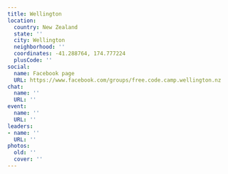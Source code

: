 ```yaml
---
title: Wellington
location:
  country: New Zealand
  state: ''
  city: Wellington
  neighborhood: ''
  coordinates: -41.288764, 174.777224
  plusCode: ''
social:
  name: Facebook page
  URL: https://www.facebook.com/groups/free.code.camp.wellington.nz
chat:
  name: ''
  URL: ''
event:
  name: ''
  URL: ''
leaders:
- name: ''
  URL: ''
photos:
  old: ''
  cover: ''
---
```

